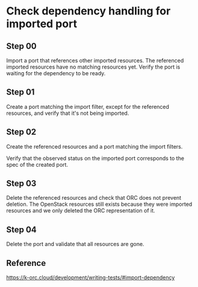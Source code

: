 # Check dependency handling for imported port

## Step 00

Import a port that references other imported resources. The referenced imported resources have no matching resources yet.
Verify the port is waiting for the dependency to be ready.

## Step 01

Create a port matching the import filter, except for the referenced resources, and verify that it's not being imported.

## Step 02

Create the referenced resources and a port matching the import filters.

Verify that the observed status on the imported port corresponds to the spec of the created port.

## Step 03

Delete the referenced resources and check that ORC does not prevent deletion. The OpenStack resources still exists because they
were imported resources and we only deleted the ORC representation of it.

## Step 04

Delete the port and validate that all resources are gone.

## Reference

https://k-orc.cloud/development/writing-tests/#import-dependency
